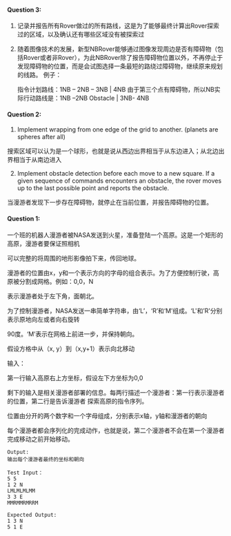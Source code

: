 #### Question 3:

1.	记录并报告所有Rover做过的所有路线，这是为了能够最终计算出Rover探索过的区域，以及确认还有哪些区域没有被探索过

2.	随着图像技术的发展，新型NBRover能够通过图像发现周边是否有障碍物（包括Rover或者非Rover），为此NBRover除了报告障碍物位置以外，不再停止于发现障碍物的位置，而是会试图选择一条最短的路绕过障碍物，继续原来规划的线路。
例子：

    指令计划路线：1NB – 2NB – 3NB 
                            |
                        4NB
    由于第三个点有障碍物，所以NB实际行动路线是：1NB –2NB   Obstacle
                                            |
                                        3NB- 4NB 

#### Question 2:

1. Implement wrapping from one edge of the grid to another. (planets are spheres after all)

搜索区域可以认为是一个球形，也就是说从西边出界相当于从东边进入；从北边出界相当于从南边进入 

2. Implement obstacle detection before each move to a new square. If a given sequence of commands encounters an obstacle, the rover moves up to the last possible point and reports the obstacle.

当漫游者发现下一步存在障碍物，就停止在当前位置，并报告障碍物的位置。


#### Question 1:

一个班的机器人漫游者被NASA发送到火星，准备登陆一个高原。这是一个矩形的高原，漫游者要保证照相机

可以完整的将周围的地形影像拍下来，传回地球。
 
 
漫游者的位置由x，y和一个表示方向的字母的组合表示。为了方便控制行驶，高原被分割成网格。例如：0,0，N

表示漫游者处于左下角，面朝北。

 
为了控制漫游者，NASA发送一串简单字符串，由‘L’，‘R’和‘M’组成。‘L'和’R'分别表示原地向左或者向右旋转

90度。‘M’表示在网格上前进一步，并保持朝向。
 
假设方格中从（x, y）到（x,y+1）表示向北移动

 
输入：

第一行输入高原右上方坐标，假设左下方坐标为0,0
 
剩下的输入是相关漫游者部署的信息。每两行描述一个漫游者：第一行表示漫游者的位置，第二行是告诉漫游者
探索高原的指令序列。
 
位置由分开的两个数字和一个字母组成，分别表示x轴，y轴和漫游者的朝向
 
每个漫游者都会序列化的完成动作，也就是说，第二个漫游者不会在第一个漫游者完成移动之前开始移动。
 
    Output:
    输出每个漫游者最终的坐标和朝向
    
    Test Input：
    5 5
    1 2 N
    LMLMLMLMM
    3 3 E
    MMRMMRMRRM
    
    Expected Output:
    1 3 N
    5 1 E
